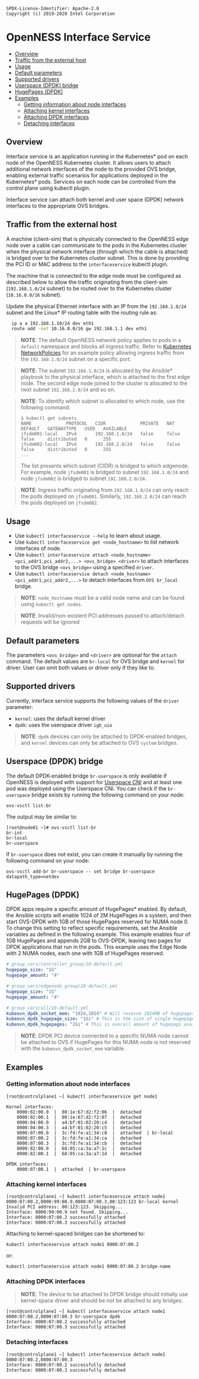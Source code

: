 ```text
SPDX-License-Identifier: Apache-2.0
Copyright (c) 2019-2020 Intel Corporation
```
<!-- omit in toc -->
# OpenNESS Interface Service
- [Overview](#overview)
- [Traffic from the external host](#traffic-from-the-external-host)
- [Usage](#usage)
- [Default parameters](#default-parameters)
- [Supported drivers](#supported-drivers)
- [Userspace (DPDK) bridge](#userspace-dpdk-bridge)
- [HugePages (DPDK)](#hugepages-dpdk)
- [Examples](#examples)
  - [Getting information about node interfaces](#getting-information-about-node-interfaces)
  - [Attaching kernel interfaces](#attaching-kernel-interfaces)
  - [Attaching DPDK interfaces](#attaching-dpdk-interfaces)
  - [Detaching interfaces](#detaching-interfaces)

## Overview

Interface service is an application running in the Kubernetes\* pod on each node of the OpenNESS Kubernetes cluster. It allows users to attach additional network interfaces of the node to the provided OVS bridge, enabling external traffic scenarios for applications deployed in the Kubernetes\* pods. Services on each node can be controlled from the control plane using kubectl plugin.

Interface service can attach both kernel and user space (DPDK) network interfaces to the appropriate OVS bridges.

## Traffic from the external host

A machine (client-sim) that is physically connected to the OpenNESS edge node over a cable can communicate to the pods in the Kubernetes cluster when the physical network interface (through which the cable is attached) is bridged over to the Kubernetes cluster subnet. This is done by providing the PCI ID or MAC address to the `interfaceservice` kubectl plugin.

The machine that is connected to the edge node must be configured as described below to allow the traffic originating from the client-sim (`192.168.1.0/24` subnet) to be routed over to the Kubernetes cluster (`10.16.0.0/16` subnet).

Update the physical Ethernet interface with an IP from the `192.168.1.0/24` subnet and the Linux\* IP routing table with the routing rule as:
```bash
  ip a a 192.168.1.10/24 dev eth1
  route add -net 10.16.0.0/16 gw 192.168.1.1 dev eth1
```

> **NOTE**: The default OpenNESS network policy applies to pods in a `default` namespace and blocks all ingress traffic. Refer to [Kubernetes NetworkPolicies](https://github.com/otcshare/specs/blob/master/doc/applications-onboard/network-edge-applications-onboarding.md#applying-kubernetes-network-policies) for an example policy allowing ingress traffic from the `192.168.1.0/24` subnet on a specific port.

> **NOTE**: The subnet `192.168.1.0/24` is allocated by the Ansible\* playbook to the physical interface, which is attached to the first edge node. The second edge node joined to the cluster is allocated to the next subnet `192.168.2.0/24` and so on.

> **NOTE**: To identify which subnet is allocated to which node, use the following command:
>  ```shell
>  $ kubectl get subnets
>  NAME             PROTOCOL   CIDR             PRIVATE   NAT     DEFAULT   GATEWAYTYPE   USED   AVAILABLE
>  jfsdm001-local   IPv4       192.168.1.0/24   false     false   false     distributed   0      255
>  jfsdm002-local   IPv4       192.168.2.0/24   false     false   false     distributed   0      255
>  ...
>  ```
>
> The list presents which subnet (CIDR) is bridged to which edgenode. For example, node `jfsdm001` is bridged to subnet `192.168.1.0/24` and node `jfsdm002` is bridged to subnet `192.168.2.0/24`.

> **NOTE**: Ingress traffic originating from `192.168.1.0/24` can only reach the pods deployed on `jfsdm001`. Similarly, `192.168.2.0/24` can reach the pods deployed on `jfsdm002`.

## Usage

* Use `kubectl interfaceservice --help` to learn about usage.
* Use `kubectl interfaceservice get <node_hostname>` to list network interfaces of node.
* Use `kubectl interfaceservice attach <node_hostname> <pci_addr1,pci_addr2,...> <ovs_bridge> <driver>` to attach interfaces to the OVS bridge `<ovs_bridge>` using a specified `driver`.
* Use `kubectl interfaceservice detach <node_hostname> <pci_addr1,pci_addr2,...>` to detach interfaces from `OVS br_local` bridge.

>**NOTE**: `node_hostname` must be a valid node name and can be found using `kubectl get nodes`.

>**NOTE**: Invalid/non-existent PCI addresses passed to attach/detach requests will be ignored

## Default parameters

The parameters `<ovs_bridge>` and `<driver>` are optional for the `attach` command. The default values are `br-local` for OVS bridge and `kernel` for driver. User can omit both values or driver only if they like to.
<!-- fix last sentence above. Make it more clear. Driver only? or driver, as needed?. -->

## Supported drivers 

Currently, interface service supports the following values of the `driver` parameter:
- `kernel`: uses the default kernel driver
- `dpdk`: uses the userspace driver `igb_uio`

>**NOTE**: `dpdk` devices can only be attached to DPDK-enabled bridges, and `kernel` devices can only be attached to OVS `system` bridges.

## Userspace (DPDK) bridge

The default DPDK-enabled bridge `br-userspace` is only available if OpenNESS is deployed with support for [Userspace CNI](https://github.com/otcshare/specs/blob/master/doc/dataplane/openness-userspace-cni.md) and at least one pod was deployed using the Userspace CNI. You can check if the `br-userspace` bridge exists by running the following command on your node:

```shell
ovs-vsctl list-br
```

The output may be similar to:

```shell
[root@node01 ~]# ovs-vsctl list-br
br-int
br-local
br-userspace
```

If `br-userspace` does not exist, you can create it manually by running the following command on your node:

```shell
ovs-vsctl add-br br-userspace -- set bridge br-userspace datapath_type=netdev
```

## HugePages (DPDK)

DPDK apps require a specific amount of HugePages\* enabled. By default, the Ansible scripts will enable 1024 of 2M HugePages in a system, and then start OVS-DPDK with 1GB of those HugePages reserved for NUMA node 0. To change this setting to reflect specific requirements, set the Ansible variables as defined in the following example. This example enables four of 1GB HugePages and appends 2GB to OVS-DPDK, leaving two pages for DPDK applications that run in the pods. This example uses the Edge Node with 2 NUMA nodes, each one with 1GB of HugePages reserved.

```yaml
# group_vars/controller_group/10-default.yml
hugepage_size: "1G"
hugepage_amount: "4"
```

```yaml
# group_vars/edgenode_group/10-default.yml
hugepage_size: "1G"
hugepage_amount: "4"
```

```yaml
# group_vars/all/10-default.yml
kubeovn_dpdk_socket_mem: "1024,1024" # Will reserve 1024MB of hugepages for NUNA node 0 and NUMA node 1, respectively.
kubeovn_dpdk_hugepage_size: "1Gi" # This is the size of single hugepage to be used by DPDK. Can be 1Gi or 2Mi.
kubeovn_dpdk_hugepages: "2Gi" # This is overall amount of hugepags available to DPDK.
```

>**NOTE**: DPDK PCI device connected to a specific NUMA node cannot be attached to OVS if HugePages for this NUMA node is not reserved with the `kubeovn_dpdk_socket_mem` variable.

## Examples

### Getting information about node interfaces
```shell
[root@controlplane1 ~] kubectl interfaceservice get node1

Kernel interfaces:
	0000:02:00.0  |  00:1e:67:d2:f2:06  |  detached
	0000:02:00.1  |  00:1e:67:d2:f2:07  |  detached
	0000:04:00.0  |  a4:bf:01:02:20:c4  |  detached
	0000:04:00.3  |  a4:bf:01:02:20:c5  |  detached
	0000:07:00.0  |  3c:fd:fe:a1:34:c8  |  attached  | br-local
	0000:07:00.2  |  3c:fd:fe:a1:34:ca  |  detached
	0000:07:00.3  |  3c:fd:fe:a1:34:cb  |  detached
	0000:82:00.0  |  68:05:ca:3a:a7:1c  |  detached
	0000:82:00.1  |  68:05:ca:3a:a7:1d  |  detached

DPDK interfaces:
	0000:07:00.1  |  attached  | br-userspace
```

### Attaching kernel interfaces
```shell
[root@controlplane1 ~] kubectl interfaceservice attach node1 0000:07:00.2,0000:99:00.9,0000:07:00.3,00:123:123 br-local kernel
Invalid PCI address: 00:123:123. Skipping...
Interface: 0000:99:00.9 not found. Skipping...
Interface: 0000:07:00.2 successfully attached
Interface: 0000:07:00.3 successfully attached
```

Attaching to kernel-spaced bridges can be shortened to:

```shell
kubectl interfaceservice attach node1 0000:07:00.2
```
or:

```shell
kubectl interfaceservice attach node1 0000:07:00.2 bridge-name
```

### Attaching DPDK interfaces

>**NOTE**: The device to be attached to DPDK bridge should initially use kernel-space driver and should be not be attached to any bridges.
```shell
[root@controlplane1 ~] kubectl interfaceservice attach node1 0000:07:00.2,0000:07:00.3 br-userspace dpdk
Interface: 0000:07:00.2 successfully attached
Interface: 0000:07:00.3 successfully attached
```

### Detaching interfaces
```shell
[root@controlplane1 ~] kubectl interfaceservice detach node1 0000:07:00.2,0000:07:00.3
Interface: 0000:07:00.2 successfully detached
Interface: 0000:07:00.3 successfully detached
```
